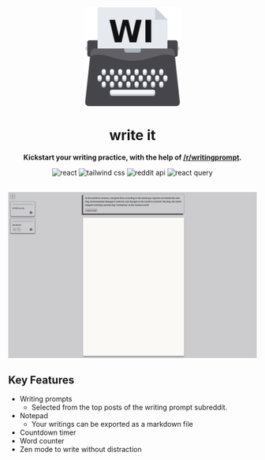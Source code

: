 <div  align="center">

  <heading>
    <a href="https://khamen.github.io/write-now/"><img src="./src/assets/favicon/android-chrome-192x192.png" alt="logo" width="200"></a>
    <h1>write it</h1>
  </heading>

  <p style="font-weight:bold">Kickstart your writing practice, with the help of <a href="https://www.reddit.com/r/WritingPrompts/" target="_blank">/r/writingprompt</a>.</p>

![react](https://img.shields.io/badge/React-46464a?style=flat&logo=react&logoColor=61DAFB)
![tailwind css](https://img.shields.io/badge/Tailwind_CSS-46464a?style=flat&logo=tailwind-css&logoColor=#06B6D4)
![reddit api](https://img.shields.io/badge/Reddit_API-46464a?style=flat&logo=reddit&logoColor=#FF4500)
![react query](https://img.shields.io/badge/React_Query-46464a?style=flat&logo=reactquery&logoColor=FF4154)

  <br/>
  <img src="./src/assets/big-screen-screenshot.png" alt="homepage screenshot">

</div>

## Key Features

- Writing prompts
  - Selected from the top posts of the writing prompt subreddit.
- Notepad
  - Your writings can be exported as a markdown file
- Countdown timer
- Word counter
- Zen mode to write without distraction
